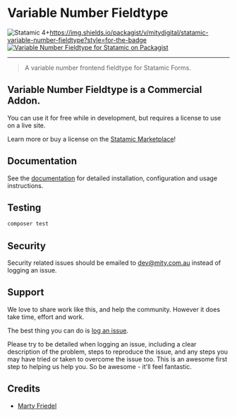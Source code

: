 # Variable Number Fieldtype

<!-- statamic:hide -->

![Statamic 4+](https://img.shields.io/badge/Statamic-4+-FF269E?style=for-the-badge&link=https://statamic.com)https://img.shields.io/packagist/v/mitydigital/statamic-variable-number-fieldtype?style=for-the-badge
[![Variable Number Fieldtype for Statamic on Packagist]()](https://packagist.org/packages/mitydigital/statamic-variable-number-fieldtype/stats)

---

<!-- /statamic:hide -->

> A variable number frontend fieldtype for Statamic Forms.

## Variable Number Fieldtype is a Commercial Addon.

You can use it for free while in development, but requires a license to use on a live site.

Learn more or buy a license on
the [Statamic Marketplace](https://statamic.com/addons/mity-digital/variable-number-fieldtype)!

## Documentation

See the [documentation](https://docs.mity.com.au/variable-number-fieldtype) for detailed installation, configuration and
usage instructions.

## Testing

```bash
composer test
```

## Security

Security related issues should be emailed to [dev@mity.com.au](mailto:dev@mity.com.au) instead of logging an issue.

## Support

We love to share work like this, and help the community. However it does take time, effort and work.

The best thing you can do is [log an issue](../../issues).

Please try to be detailed when logging an issue, including a clear description of the problem, steps to reproduce the
issue, and any steps you may have tried or taken to overcome the issue too. This is an awesome first step to helping us
help you. So be awesome - it'll feel fantastic.

## Credits

- [Marty Friedel](https://github.com/martyf)
